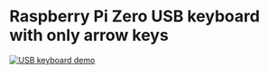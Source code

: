 # Raspberry Pi Zero USB keyboard with only arrow keys

[![USB keyboard demo](http://img.youtube.com/vi/p2Nkfh7bulo/0.jpg)](http://www.youtube.com/watch?v=p2Nkfh7bulo "USB keyboard demo")

